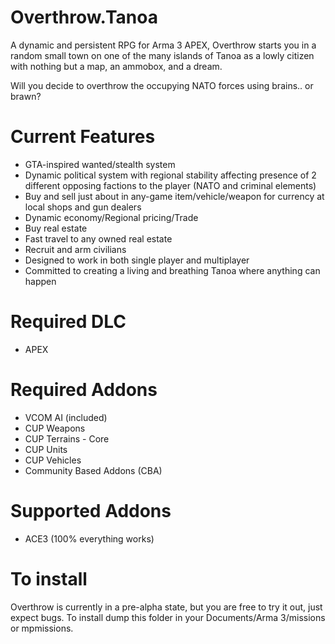 # Overthrow.Tanoa
A dynamic and persistent RPG for Arma 3 APEX, Overthrow starts you in a random small town on one of the many islands of Tanoa as a lowly citizen with nothing but a map, an ammobox, and a dream.

Will you decide to overthrow the occupying NATO forces using brains.. or brawn?

# Current Features
* GTA-inspired wanted/stealth system
* Dynamic political system with regional stability affecting presence of 2 different opposing factions to the player (NATO and criminal elements)
* Buy and sell just about in any-game item/vehicle/weapon for currency at local shops and gun dealers
* Dynamic economy/Regional pricing/Trade
* Buy real estate
* Fast travel to any owned real estate
* Recruit and arm civilians
* Designed to work in both single player and multiplayer
* Committed to creating a living and breathing Tanoa where anything can happen

# Required DLC
* APEX

# Required Addons
* VCOM AI (included)
* CUP Weapons
* CUP Terrains - Core
* CUP Units
* CUP Vehicles
* Community Based Addons (CBA)

# Supported Addons
* ACE3 (100% everything works)

# To install
Overthrow is currently in a pre-alpha state, but you are free to try it out, just expect bugs. To install dump this folder in your Documents/Arma 3/missions or mpmissions.

